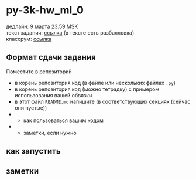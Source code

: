 # py-3k-hw_ml_0
дедлайн: 9 марта 23.59 MSK  
текст задания: [ссылка](task_desc/Домашнее%20задание%20про%20датафреймы.md) (в тексте есть разбалловка)  
классрум: [ссылка](https://classroom.github.com/a/50qZKlXS)

## Формат сдачи задания
Поместите в репозиторий
* в корень репозитория код (в файле или нескольких файлах `.py`)
* в корень репозитория код (можно тетрадку) с примером использования вашей обвязки
* в этот файл `README.md` напишите (в соответствующих секциях (сейчас они пустые))
* * как пользоваться вашим кодом
* * заметки, если нужно

## как запустить
<!-- ваш ответ здесь -->
## заметки
<!-- здесь вы можете написать всё, что угодно; 
например, информацию о дополнительно помещённых в проект файлах, 
если вы захотели поделиться чем-то ещё -->
